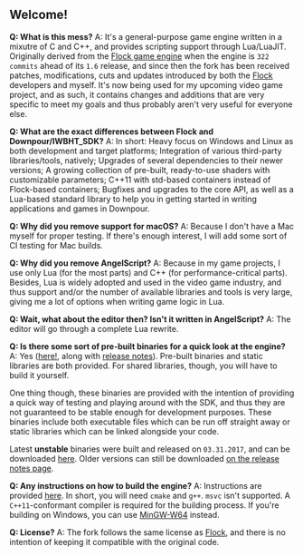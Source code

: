 ## Welcome! 

**Q: What is this mess?** 
A: It's a general-purpose game engine written in a mixutre of C and C++, and provides scripting support through Lua/LuaJIT. Originally derived from the [Flock game engine](https://github.com/urho3d/Flock) when the engine is `322 commits` ahead of its `1.6` release, and since then the fork has been received patches, modifications, cuts and updates introduced by both the [Flock](https://github.com/urho3d/Flock) developers and myself. It's now being used for my upcoming video game project, and as such, it contains changes and additions that are very specific to meet my goals and thus probably aren't very useful for everyone else. 

**Q: What are the exact differences between Flock and Downpour/IWBHT_SDK?** 
A: In short: Heavy focus on Windows and Linux as both development and target platforms; Integration of various third-party libraries/tools, natively; Upgrades of several dependencies to their newer versions; A growing collection of pre-built, ready-to-use shaders with customizable parameters; C++11 with std-based containers instead of Flock-based containers; Bugfixes and upgrades to the core API, as well as a Lua-based standard library to help you in getting started in writing applications and games in Downpour. 

**Q: Why did you remove support for macOS?** 
A: Because I don't have a Mac myself for proper testing. If there's enough interest, I will add some sort of CI testing for Mac builds. 

**Q: Why did you remove AngelScript?** 
A: Because in my game projects, I use only Lua (for the most parts) and C++ (for performance-critical parts). Besides, Lua is widely adopted and used in the video game industry, and thus support and/or the number of available libraries and tools is very large, giving me a lot of options when writing game logic in Lua. 

**Q: Wait, what about the editor then? Isn't it written in AngelScript?** 
A: The editor will go through a complete Lua rewrite. 

**Q: Is there some sort of pre-built binaries for a quick look at the engine?** 
A: Yes ([here!](https://drive.google.com/drive/folders/0Bx0q4f1kFRaieTBhZHJJYzRNRHc?usp=sharing), along with [release notes](https://github.com/Florastamine/IWBHT_SDK/blob/master/CHANGELOG.md)). Pre-built binaries and static libraries are both provided. For shared libraries, though, you will have to build it yourself. 

One thing though, these binaries are provided with the intention of providing a quick way of testing and playing around with the SDK, and thus they are not guaranteed to be stable enough for development purposes. These binaries include both executable files which can be run off straight away or static libraries which can be linked alongside your code. 

Latest **unstable** binaries were built and released on `03.31.2017`, and can be downloaded [here](https://drive.google.com/drive/folders/0Bx0q4f1kFRaieTBhZHJJYzRNRHc?usp=sharing). Older versions can still be downloaded [on the release notes page](https://github.com/Florastamine/IWBHT_SDK/blob/master/CHANGELOG.md). 

**Q: Any instructions on how to build the engine?** 
A: Instructions are provided [here](https://github.com/Florastamine/IWBHT_SDK/blob/master/BUILDING.md). In short, you will need `cmake` and `g++`. `msvc` isn't supported. A `C++11`-conformant compiler is required for the building process. If you're building on Windows, you can use [MinGW-W64](https://sourceforge.net/projects/mingw-w64/) instead. 

**Q: License?** 
A: The fork follows the same license as [Flock](https://github.com/urho3d/Flock), and there is no intention of keeping it compatible with the original code. 